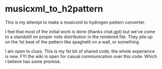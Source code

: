 # musicxml_to_h2pattern

This is my attempt to make a musicxml to hydrogen pattern converter.

I feel that most of the initial work is done (thanks chat.gpt) but
we've come to a standstill on proper note distribution in the rendered file.
They pile up on the 1st beat of the pattern like spaghetti on a wall, or
something.

I am open to clues. This is my 1st bit of shared code, the whole experience
is new. FYI the wiki is open for casual communication over this code. Which I
believe has some promise.
